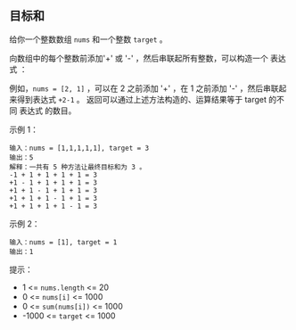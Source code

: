 ## 目标和

给你一个整数数组 `nums` 和一个整数 `target` 。

向数组中的每个整数前添加'+' 或 '-' ，然后串联起所有整数，可以构造一个 表达式 ：

例如，`nums = [2, 1]` ，可以在 2 之前添加 '+' ，在 1 之前添加 '-' ，然后串联起来得到表达式 `+2-1` 。
返回可以通过上述方法构造的、运算结果等于 target 的不同 表达式 的数目。

示例 1：

```
输入：nums = [1,1,1,1,1], target = 3
输出：5
解释：一共有 5 种方法让最终目标和为 3 。
-1 + 1 + 1 + 1 + 1 = 3
+1 - 1 + 1 + 1 + 1 = 3
+1 + 1 - 1 + 1 + 1 = 3
+1 + 1 + 1 - 1 + 1 = 3
+1 + 1 + 1 + 1 - 1 = 3
```

示例 2：

```
输入：nums = [1], target = 1
输出：1
```

提示：

* 1 <= `nums.length` <= 20
* 0 <= `nums[i]` <= 1000
* 0 <= `sum(nums[i])` <= 1000
* -1000 <= `target` <= 1000